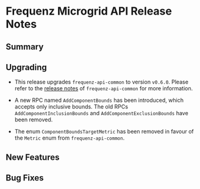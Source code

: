 # Frequenz Microgrid API Release Notes

## Summary

<!-- Here goes a general summary of what this release is about -->

## Upgrading

- This release upgrades `frequenz-api-common` to version `v0.6.0`. Please refer
  to the [release notes](https://github.com/frequenz-floss/frequenz-api-common/releases/tag/v0.6.0)
  of `frequenz-api-common` for more information.

- A new RPC named `AddComponentBounds` has been introduced, which accepts only
  inclusive bounds. The old RPCs `AddComponentInclusionBounds` and
  `AddComponentExclusionBounds` have been removed.

- The enum `ComponentBoundsTargetMetric` has been removed in favour of the
  `Metric` enum from `frequenz-api-common`.

<!-- Here goes notes on how to upgrade from previous versions, including deprecations and what they should be replaced with -->

## New Features

<!-- Here goes the main new features and examples or instructions on how to use them -->

## Bug Fixes

<!-- Here goes notable bug fixes that are worth a special mention or explanation -->

